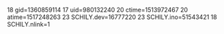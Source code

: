 18 gid=1360859114
17 uid=980132240
20 ctime=1513972467
20 atime=1517248263
23 SCHILY.dev=16777220
23 SCHILY.ino=51543421
18 SCHILY.nlink=1
